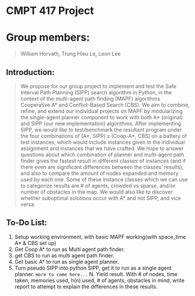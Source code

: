 # CMPT 417 Project
# Group members: 
> William Horvath, Trung Hieu Le, Leon Lee

## Introduction:
> We propose for our group project to implement and test the Safe Interval Path Planning (SIPP) search algorithm in Python, in the context of the multi-agent path finding (MAPF) algorithms Cooperative A* and Conflict-Based Search (CBS). We aim to combine, refine, and extend our individual projects on MAPF by modularizing the single-agent planner component to work with both A* (original) and SIPP (our new implementation) algorithms. After implementing SIPP, we would like to test/benchmark the resultant program under the four combinations of (A*, SIPP) x (Coop-A*, CBS) on a battery of test instances, which would include instances given in the individual assignment and instances that we have crafted.
> We hope to answer questions about which combination of planner and multi-agent path finder gives the fastest result in different classes of instances (and if there even are significant differences between the classes’ results), and also to compare the amount of nodes expanded and memory used by each one. Some of these instance classes which we can use to categorize results are # of agents, crowded vs sparse, and/or number of obstacles in the map. We would also like to discover whether suboptimal solutions occur with A* and not SIPP, and vice versa. 

## To-Do List:
1. Setup working environment, with basic MAPF working(with space_time A* & CBS set up)
2. Get Coop A* to run as Multi agent path finder. 
3. get CBS to run as multi agent path finder. 
4. Get basic A* to run as single agent planner.
5. Turn pseudo SIPP into python SIPP, get it to run as a single agent planner.
```more to come here...```
N. Yield result. With # of nodes, time taken, memories used, h(n) used, # of agents, obstacles in mind, write report to attempt to explain the differences in these results.

